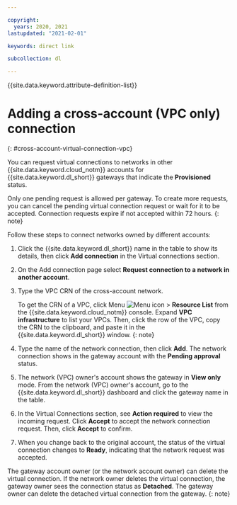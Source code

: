 ```yaml
---

copyright:
  years: 2020, 2021
lastupdated: "2021-02-01"

keywords: direct link

subcollection: dl

---
```


{{site.data.keyword.attribute-definition-list}}

# Adding a cross-account (VPC only) connection
{: #cross-account-virtual-connection-vpc}

You can request virtual connections to networks in other {{site.data.keyword.cloud_notm}} accounts for {{site.data.keyword.dl_short}} gateways that indicate the **Provisioned** status.

Only one pending request is allowed per gateway. To create more requests, you can cancel the pending virtual connection request or wait for it to be accepted. Connection requests expire if not accepted within 72 hours.
{: note}

Follow these steps to connect networks owned by different accounts:

1. Click the {{site.data.keyword.dl_short}} name in the table to show its details, then click **Add connection** in the Virtual connections section.
1. On the Add connection page select **Request connection to a network in another account**.
1. Type the VPC CRN of the cross-account network.
   
   To get the CRN of a VPC, click Menu ![Menu icon](/images/menu_icon.png) > **Resource List** from the {{site.data.keyword.cloud_notm}} console. Expand **VPC infrastructure** to list your VPCs. Then, click the row of the VPC, copy the CRN to the clipboard, and paste it in the {{site.data.keyword.dl_short}} window. 
   {: note}
   
1. Type the name of the network connection, then click **Add**. The network connection shows in the gateway account with the **Pending approval** status.
1. The network (VPC) owner's account shows the gateway in **View only** mode. From the network (VPC) owner's account, go to the {{site.data.keyword.dl_short}} dashboard and click the gateway name in the table.
1. In the Virtual Connections section, see **Action required** to view the incoming request. Click **Accept** to accept the network connection request. Then, click **Accept** to confirm.
1. When you change back to the original account, the status of the virtual connection changes to **Ready**, indicating that the network request was accepted. 

The gateway account owner (or the network account owner) can delete the virtual connection. If the network owner deletes the virtual connection, the gateway owner sees the connection status as **Detached**. The gateway owner can delete the detached virtual connection from the gateway.
{: note}
